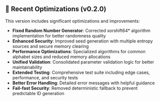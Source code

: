 
## 🚀 **Recent Optimizations (v0.2.0)**

This version includes significant optimizations and improvements:

- **Fixed Random Number Generator**: Corrected xorshift64* algorithm implementation for better randomness quality
- **Enhanced Security**: Improved seed generation with multiple entropy sources and secure memory clearing
- **Performance Optimizations**: Specialized algorithms for common alphabet sizes and reduced memory allocations
- **Unified Validation**: Consolidated parameter validation logic for better maintainability
- **Extended Testing**: Comprehensive test suite including edge cases, performance, and security tests
- **Better Error Handling**: Detailed error messages with helpful guidance
- **Fail-fast Security**: Removed deterministic fallback to prevent predictable ID generation
